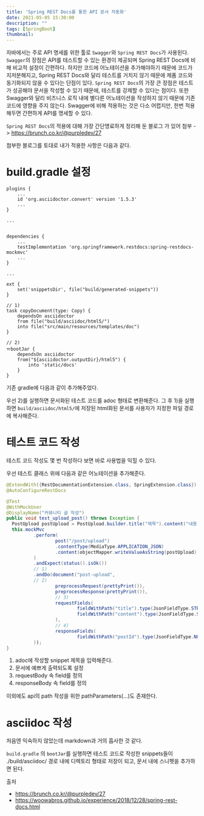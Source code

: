 ```yaml
---
title: 'Spring REST Docs를 통한 API 문서 자동화'
date: 2021-05-05 15:30:00
description: ""
tags: [SpringBoot]
thumbnail: 
---  
```


자바에서는 주로 API 명세를 위한 툴로 `Swagger`와 `Spring REST Docs`가 사용된다. `Swagger`의 장점은 API를 테스트할 수 있는 환경이 제공되며 Spring REST Docs에 비해 비교적 설정이 간편하다. 하지만 코드에 어노테이션을 추가해야하기 때문에 코드가 지저분해지고, Spring REST Docs와 달리 테스트를 거치지 않기 때문에 제품 코드와 동기화되지 않을 수 있다는 단점이 있다.
`Spring REST Docs`의 가장 큰 장점은 테스트가 성공해야 문서을 작성할 수 있기 때문에, 테스트를 강제할 수 있다는 점이다. 또한 Swagger와 달리 비즈니스 로직 내에 별다른 어노테이션을 작성하지 않기 때문에 기존 코드에 영향을 주지 않는다. Swagger에 비해 적용하는 것은 다소 어렵지만, 한번 적용해두면 간편하게 API를 명세할 수 있다.

`Spring REST Docs`의 적용에 대해 가장 간단명료하게 정리해 둔 블로그
가 있어 첨부 -> https://brunch.co.kr/@purpledev/27

첨부한 블로그를 토대로 내가 적용한 사항은 다음과 같다.


# build.gradle 설정

``` 
plugins {
	...
	id 'org.asciidoctor.convert' version '1.5.3'
	...
}

...


dependencies {
    ... 
    testImplementation 'org.springframework.restdocs:spring-restdocs-mockmvc'
    ...
}

...

ext {
	set('snippetsDir', file("build/generated-snippets"))
}

// 1)
task copyDocument(type: Copy) {
	dependsOn asciidoctor
	from file("build/asciidoc/html5/")
	into file("src/main/resources/templates/doc")
}

// 2)
ㅠbootJar {
	dependsOn asciidoctor
	from("${asciidoctor.outputDir}/html5") {
		into 'static/docs'
	}
}
```

기존 gradle에 다음과 같이 추가해주었다. 

우선 2)를 실행하면 문서화된 테스트 코드를 adoc 형태로 변환해준다.
그 후 1)을 실행하면 `build/asciidoc/html5/`에 저장된 html화된 문서를 사용자가 지정한 파일 경로에 복사해준다.

# 테스트 코드 작성

테스트 코드 작성도 몇 번 작성하다 보면 바로 사용법을 익힐 수 있다.

우선 테스트 클래스 위에 다음과 같은 어노테이션을 추가해준다.

``` java
@ExtendWith({RestDocumentationExtension.class, SpringExtension.class})
@AutoConfigureRestDocs
```

``` java
@Test
@WithMockUser
@DisplayName("커뮤니티 글 작성")
public void test_upload_post() throws Exception {
  PostUpload postUpload = PostUpload.builder.title("제목").content("내용").build();
  this.mockMvc
          .perform(
                  post("/post/upload")
                  .contentType(MediaType.APPLICATION_JSON)
                  .content(objectMapper.writeValueAsString(postUpload))
          )
          .andExpect(status().isOk())
          // 1)
          .andDo(document("post-upload",
          // 2)
                  preprocessRequest(prettyPrint()),
                  preprocessResponse(prettyPrint()),
                  // 3)
                  requestFields(
                          fieldWithPath("title").type(JsonFieldType.STRING).description("제목")),
                          fieldWithPath("content").type(JsonFieldType.STRING).description("내용"))
                  ),
                  // 4)
                  responseFields(
                          fieldWithPath("postId").type(JsonFieldType.NUMBER).description("글 id").attributes(getExampleAttribute(1))
          ));
}
```

1) adoc에 작성할 snippet 제목을 입력해준다. 
2) 문서에 예쁘게 출력되도록 설정
3) requestBody 속 field를 정의
4) responseBody 속 field를 정의

이외에도 api의 path 작성을 위한 pathParameters(...)도 존재한다.

# asciidoc 작성 
처음엔 익숙하지 않았는데 markdown과 거의 흡사한 것 같다.

`build.gradle` 의 `bootJar`를 실행하면 테스트 코드로 작성한 snippets들이 ./build/asciidoc/ 경로 내에 디렉토리 형태로 저장이 되고, 문서 내에 스니펫을 추가하면 된다. 

출처 
- https://brunch.co.kr/@purpledev/27
- https://woowabros.github.io/experience/2018/12/28/spring-rest-docs.html